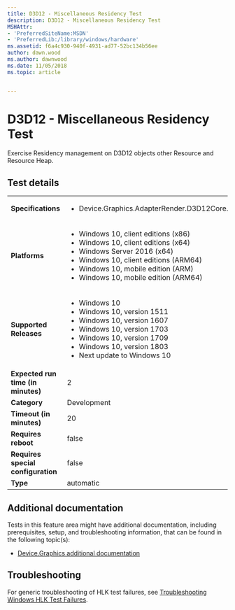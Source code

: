 ```yaml
---
title: D3D12 - Miscellaneous Residency Test
description: D3D12 - Miscellaneous Residency Test
MSHAttr:
- 'PreferredSiteName:MSDN'
- 'PreferredLib:/library/windows/hardware'
ms.assetid: f6a4c930-940f-4931-ad77-52bc134b56ee
author: dawn.wood
ms.author: dawnwood
ms.date: 11/05/2018
ms.topic: article


---
```


# <span id="p_hlk_test.9fde9f03-6184-45f9-b80e-d2b60ea63f5d"></span>D3D12 - Miscellaneous Residency Test


Exercise Residency management on D3D12 objects other Resource and Resource Heap.

## Test details

|||
|---|---|
| **Specifications**  | <ul><li>Device.Graphics.AdapterRender.D3D12Core.CoreRequirement</li></ul> |  
| **Platforms**   | <ul><li>Windows 10, client editions (x86)</li><li>Windows 10, client editions (x64)</li><li>Windows Server 2016 (x64)</li><li>Windows 10, client editions (ARM64)</li><li>Windows 10, mobile edition (ARM)</li><li>Windows 10, mobile edition (ARM64)</li></ul> |
| **Supported Releases** | <ul><li>Windows 10</li><li>Windows 10, version 1511</li><li>Windows 10, version 1607</li><li>Windows 10, version 1703</li><li>Windows 10, version 1709</li><li>Windows 10, version 1803</li><li>Next update to Windows 10</li></ul> |
|**Expected run time (in minutes)**| 2 |
|**Category**| Development |
|**Timeout (in minutes)**| 20 |
|**Requires reboot**| false |
|**Requires special configuration**| false |
|**Type**| automatic |



## <span id="Additional_documentation"></span><span id="additional_documentation"></span><span id="ADDITIONAL_DOCUMENTATION"></span>Additional documentation


Tests in this feature area might have additional documentation, including prerequisites, setup, and troubleshooting information, that can be found in the following topic(s):

-   [Device.Graphics additional documentation](device-graphics-additional-documentation.md)

## <span id="Troubleshooting"></span><span id="troubleshooting"></span><span id="TROUBLESHOOTING"></span>Troubleshooting


For generic troubleshooting of HLK test failures, see [Troubleshooting Windows HLK Test Failures](../user/troubleshooting-windows-hlk-test-failures.md).










